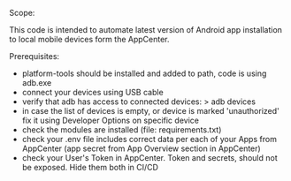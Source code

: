 Scope:

This code is intended to automate latest version of Android app installation to local mobile devices form the AppCenter.


Prerequisites:
- platform-tools should be installed and added to path, code is using adb.exe 
- connect your devices using USB cable
- verify that adb has access to connected devices: > adb devices
- in case the list of devices is empty, or device is marked 'unauthorized' fix it using Developer Options on specific device
- check the modules are installed (file: requirements.txt)
- check your .env file includes correct data per each of your Apps from AppCenter (app secret from App Overview section in AppCenter)
- check your User's Token in AppCenter. Token and secrets, should not be exposed. Hide them both in CI/CD
